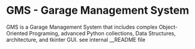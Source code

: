 # GMS - Garage Management System
GMS is a Garage Management System that includes complex Object-Oriented Programing,
advanced Python collections, Data Structures, architecture, and tkinter GUI.
see internal __README file
